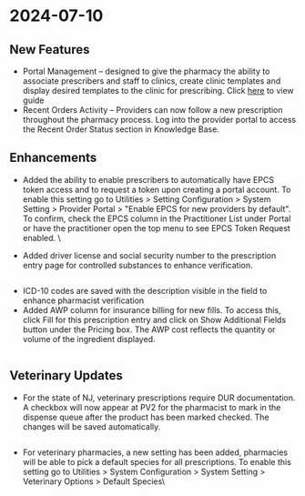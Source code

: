 # 2024-07-10

## New Features

* Portal Management – designed to give the pharmacy the ability to associate prescribers and staff to clinics, create clinic templates and display desired templates to the clinic for prescribing. Click [here](broken-reference) to view guide&#x20;
* Recent Orders Activity – Providers can now follow a new prescription throughout the pharmacy process.  Log into the provider portal to access the Recent Order Status section in Knowledge Base.

## Enhancements

* Added the ability to enable prescribers to automatically have EPCS token access and to request a token upon creating a portal account. To enable this setting go to Utilities > Setting Configuration > System Setting > Provider Portal > "Enable EPCS for new providers by default". To confirm, check the EPCS column in the Practitioner List under Portal or have the practitioner open the top menu to see EPCS Token Request enabled. \

* Added driver license and social security number to the prescription entry page for controlled substances to enhance verification.

<figure><img src="https://lh7-us.googleusercontent.com/docsz/AD_4nXekILHSQA8CXXKyF-UdwbwB25uANNCaVWSiriF8jJ_OH9VJv1MYH3gfkVfUIpOmIw420BlfW9XBJ0LLpoaByDxzvc4J-52F_dMCdBscbKk3tXZo_Sp2F7SKpLedUxq7bVsu6-SXvUMDTMqRP4SnJUTYL_c?key=Fa3G2FXSP0YfDn3P0dImOQ" alt=""><figcaption></figcaption></figure>

* ICD-10 codes are saved with the description visible in the field to enhance pharmacist verification
* Added AWP column for insurance billing for new fills. To access this, click Fill for this prescription entry and click on Show Additional Fields button under the Pricing box.   The AWP cost reflects the quantity or volume of the ingredient displayed.&#x20;

<figure><img src="https://lh7-us.googleusercontent.com/docsz/AD_4nXfMC-KXOVY00afsWQskOi-5wThVu0osLxFCDdkT5MPQdp0f2IO_CsadAMIvXsJ1thnnmdKi2w31DCVyMqcQvlvHhQd7wL7mq_lxK7aBnejEMeT6hKQovpTOq19sFiwIVlUzq7UlZ_mbwKfFo91gTgOL_qo?key=Fa3G2FXSP0YfDn3P0dImOQ" alt=""><figcaption></figcaption></figure>

## Veterinary Updates

* For the state of NJ, veterinary prescriptions require DUR documentation. A checkbox will now appear at PV2 for the pharmacist to mark in the dispense queue after the product has been marked checked. The changes will be saved automatically.

<figure><img src="https://lh7-us.googleusercontent.com/docsz/AD_4nXdfZFIyubgTqRz--CUJioYayELEhreBb9_UwQ4sA71jkfeYcChfaU3VwaCkUJVBpduqtueyRDpGGa_gno1Mz_DcibXWYJr10dPRC2hblRJAMiQcDAVeQZmn9h7E0MYewLRGw2N6ZS0QM9H0qaDpozjNufrQ?key=Fa3G2FXSP0YfDn3P0dImOQ" alt=""><figcaption></figcaption></figure>

* For veterinary pharmacies, a new setting has been added, pharmacies will be able to pick a default species for all prescriptions. To enable this setting go to Utilities > System Configuration > System Setting > Veterinary Options > Default Species\
